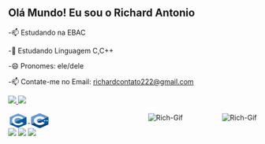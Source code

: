 ## Olá Mundo! Eu sou o Richard Antonio

-📫 Estudando na EBAC 

-🌱 Estudando Linguagem C,C++

-😄 Pronomes: ele/dele

-📫 Contate-me no Email: richardcontato222@gmail.com


<div>
   <a href="https://github.com/richardsantos">
     
   <img height="160em" src="https://github-readme-stats.vercel.app/api?username=RichardSantoss&show_icons=true&theme=dracula&include_all_commits=true&count_private=true"/>
   
   <img height="180em" src="https://github-readme-stats.vercel.app/api/top-langs/?username=RichardSantoss&layout=compact&langs_count=16&theme=dracula"/>
   
</div>
     
<div style="display: inline_block"><br>
  <img align="center" alt="rafa-C" height="30" width="40" src="https://raw.githubusercontent.com/devicons/devicon/master/icons/c/c-original.svg">
  
  <img align="center" alt="rafa-Cplusplus" height="30" width="40" src="https://raw.githubusercontent.com/devicons/devicon/master/icons/cplusplus/cplusplus-original.svg">
  
  <img align="right" alt="Rich-Gif" src="https://cdn.discordapp.com/attachments/1013905779205623869/1228454041374425259/ezgif-3-8b57fe6344.gif"> 
  
   <img align="right" alt="Rich-Gif" height="150" width="150" src= "https://cdn.discordapp.com/attachments/1013905779205623869/1228454041374425259/ezgif-3-8b57fe6344.gif?ex=662c19fb&is=6619a4fb&hm=8fd68cb02394dc12d03824f6a100f8b8046ff0521f89b52230c204ac57f61887&">
   
</div>   




<div>
  <a href="https://instagram.com/richie_sants19" target="_blank"><img src="https://img.shields.io/badge/-Instagram-%23E4405F?style=for-the-badge&logo=instagram&logoColor=white" target="_blank"></a>
  <a href = "mailto:richardcontato222@gmail.com"><img src="https://img.shields.io/badge/-Gmail-%23333?style=for-the-badge&logo=gmail&logoColor=white" target="_blank"></a>  
  <a href="https://www.linkedin.com/in/richardasantos/-45875016a" target="_blank"><img src="https://img.shields.io/badge/-LinkedIn-%230077B5?style=for-the-badge&logo=linkedin&logoColor=white" target="_blank"></a>  
</div>
  
